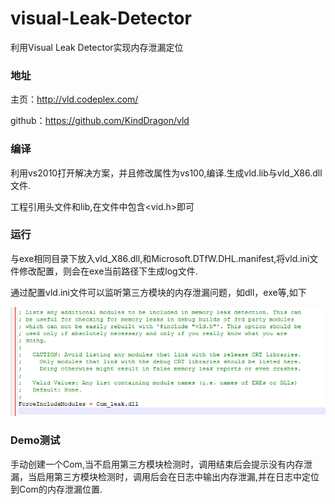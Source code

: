 # visual-Leak-Detector
利用Visual Leak Detector实现内存泄漏定位

### 地址

主页：<http://vld.codeplex.com/>

github：<https://github.com/KindDragon/vld>



### 编译

利用vs2010打开解决方案，并且修改属性为vs100,编译.生成vld.lib与vld_X86.dll文件.

工程引用头文件和lib,在文件中包含<vid.h>即可

### 运行

与exe相同目录下放入vld_X86.dll,和Microsoft.DTfW.DHL.manifest,将vld.ini文件修改配置，则会在exe当前路径下生成log文件.



通过配置vld.ini文件可以监听第三方模块的内存泄漏问题，如dll，exe等,如下

![1562727207220](.\include\1562727207220.png)



### Demo测试

手动创建一个Com,当不启用第三方模块检测时，调用结束后会提示没有内存泄漏，当启用第三方模块检测时，调用后会在日志中输出内存泄漏,并在日志中定位到Com的内存泄漏位置.